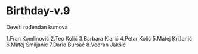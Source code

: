 # Birthday-v.9
Deveti rođendan kumova

1.Fran Komlinović
2.Teo Kolić
3.Barbara Klarić
4.Petar Kolić
5.Matej Križanić
6.Matej Smiljanić
7.Dario Bursać
8.Vedran Jakšić